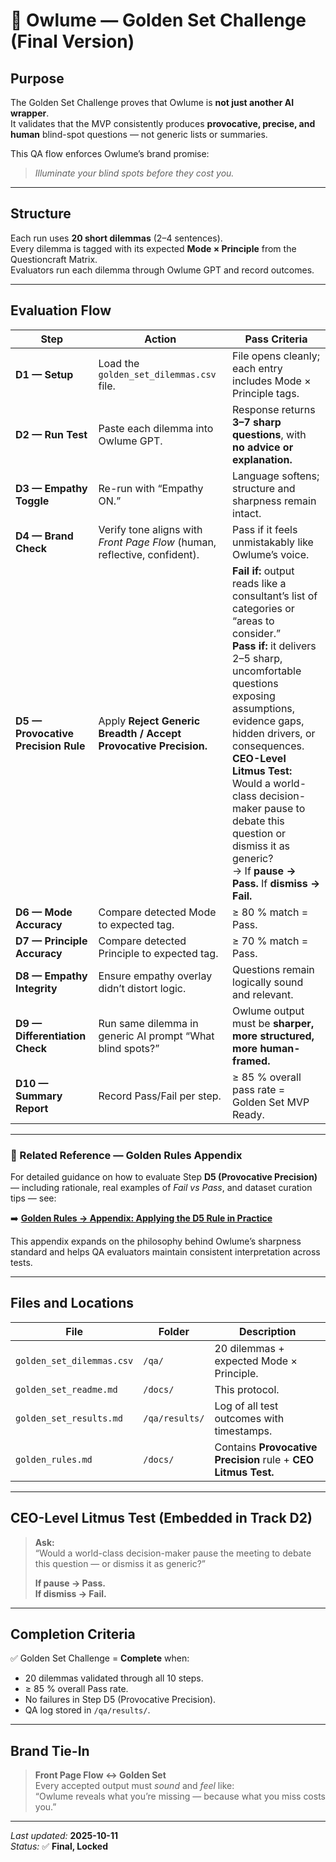 # 🦉 Owlume — Golden Set Challenge (Final Version)

## Purpose  
The Golden Set Challenge proves that Owlume is **not just another AI wrapper**.  
It validates that the MVP consistently produces **provocative, precise, and human** blind-spot questions — not generic lists or summaries.  

This QA flow enforces Owlume’s brand promise:

> *Illuminate your blind spots before they cost you.*

---

## Structure  
Each run uses **20 short dilemmas** (2–4 sentences).  
Every dilemma is tagged with its expected **Mode × Principle** from the Questioncraft Matrix.  
Evaluators run each dilemma through Owlume GPT and record outcomes.

---

## Evaluation Flow  

| Step | Action | Pass Criteria |
|------|---------|---------------|
| **D1 — Setup** | Load the `golden_set_dilemmas.csv` file. | File opens cleanly; each entry includes Mode × Principle tags. |
| **D2 — Run Test** | Paste each dilemma into Owlume GPT. | Response returns **3–7 sharp questions**, with **no advice or explanation.** |
| **D3 — Empathy Toggle** | Re-run with “Empathy ON.” | Language softens; structure and sharpness remain intact. |
| **D4 — Brand Check** | Verify tone aligns with *Front Page Flow* (human, reflective, confident). | Pass if it feels unmistakably like Owlume’s voice. |
| **D5 — Provocative Precision Rule** | Apply **Reject Generic Breadth / Accept Provocative Precision.** | **Fail if:** output reads like a consultant’s list of categories or “areas to consider.”<br>**Pass if:** it delivers 2–5 sharp, uncomfortable questions exposing assumptions, evidence gaps, hidden drivers, or consequences.<br>**CEO-Level Litmus Test:** Would a world-class decision-maker pause to debate this question or dismiss it as generic?<br>→ If **pause → Pass.**  If **dismiss → Fail.** |
| **D6 — Mode Accuracy** | Compare detected Mode to expected tag. | ≥ 80 % match = Pass. |
| **D7 — Principle Accuracy** | Compare detected Principle to expected tag. | ≥ 70 % match = Pass. |
| **D8 — Empathy Integrity** | Ensure empathy overlay didn’t distort logic. | Questions remain logically sound and relevant. |
| **D9 — Differentiation Check** | Run same dilemma in generic AI prompt “What blind spots?” | Owlume output must be **sharper, more structured, more human-framed.** |
| **D10 — Summary Report** | Record Pass/Fail per step. | ≥ 85 % overall pass rate = Golden Set MVP Ready. |

---

### 🔗 Related Reference — Golden Rules Appendix  

For detailed guidance on how to evaluate Step **D5 (Provocative Precision)** — including rationale, real examples of *Fail vs Pass*, and dataset curation tips — see:

➡️ **[Golden Rules → Appendix: Applying the D5 Rule in Practice](/docs/golden_rules.md)**  

This appendix expands on the philosophy behind Owlume’s sharpness standard and helps QA evaluators maintain consistent interpretation across tests.

---

## Files and Locations  

| File | Folder | Description |
|------|---------|-------------|
| `golden_set_dilemmas.csv` | `/qa/` | 20 dilemmas + expected Mode × Principle. |
| `golden_set_readme.md` | `/docs/` | This protocol. |
| `golden_set_results.md` | `/qa/results/` | Log of all test outcomes with timestamps. |
| `golden_rules.md` | `/docs/` | Contains **Provocative Precision** rule + **CEO Litmus Test.** |

---

## CEO-Level Litmus Test (Embedded in Track D2)  

> **Ask:**  
> “Would a world-class decision-maker pause the meeting to debate this question — or dismiss it as generic?”  
>  
> **If pause → Pass.**  
> **If dismiss → Fail.**

---

## Completion Criteria  

✅ Golden Set Challenge = **Complete** when:  
- 20 dilemmas validated through all 10 steps.  
- ≥ 85 % overall Pass rate.  
- No failures in Step D5 (Provocative Precision).  
- QA log stored in `/qa/results/`.

---

## Brand Tie-In  

> **Front Page Flow ↔ Golden Set**  
> Every accepted output must *sound* and *feel* like:  
> “Owlume reveals what you’re missing — because what you miss costs you.”

---

*Last updated:* **2025-10-11**  
*Status:* ✅ **Final, Locked**
